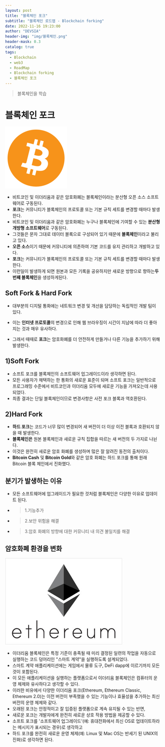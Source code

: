 ```yaml
---
layout: post
title: "블록체인 포크"
subtitle: "블록체인 로드맵 - Blockchain forking"
date: 2022-11-16 19:23:00
author: "DEVSIA"
header-img: "img/블록체인.png"
header-mask: 0.3
catalog: true
tags:
  - Blockchain
  - web3
  - RoadMap
  - Blockchain forking
  - 블록체인 포크
---
```


> 블록체인을 학습

# 블록체인 포크

![비트코인](/img/%EB%B9%84%ED%8A%B8%EC%BD%94%EC%9D%B8.png)

- 비트코인 및 이더리움과 같은 암호화폐는 블록체인이라는 분산형 오픈 소스 소프트웨어로 구동된다.
- **포크**는 커뮤니티가 블록체인의 프로토콜 또는 기본 규칙 세트를 변경할 때마다 발생한다.
- 비트코인 및 이더리움과 같은 암호화폐는 누구나 블록체인에 기여할 수 있는 **분산형 개방형 소프트웨어**로 구동된다.
- 그것들은 문자 그대로 데이터 블록으로 구성되어 있기 때문에 **블록체인**이라고 불리고 있다.
- **오픈 소스**이기 때문에 커뮤니티에 의존하여 기본 코드를 유지 관리하고 개발하고 있다.
- **포크**는 커뮤니티가 블록체인의 프로토콜 또는 기본 규칙 세트를 변경할 때마다 발생한다.
- 이런일이 발생하게 되면 원본과 모든 기록을 공유하지만 새로운 방향으로 향하는**두번쨰 블록체인**을 생성하게된다.

## Soft Fork & Hard Fork

- 대부분의 디지털 통화에는 네트워크 변경 및 개선을 담당하는 독립적인 개발 팀이 있다.

- 이는 **인터넷 프로토콜**의 변경으로 인해 웹 브라우징이 시간이 지남에 따라 더 좋아지는 것과 매우 유사하다.

- 그래서 때때로 **포크**는 암호화폐를 더 안전하게 만들거나 다른 기능을 추가하기 위해 발생한다.

## 1)Soft Fork

- 소프트 포크를 블록체인의 소프트웨어 업그레이드이라 생각하면 된다.
- 모든 사용자가 채택하는 한 통화의 새로운 표준이 되며 소프트 포크는 일반적으로 프로그래밍 수준에서 비트코인과 이더리움 모두에 새로운 기능을 가져오는데 사용되었다.
- 최종 결과는 단일 블록체인이므로 변경사항은 사전 포크 블록과 역호환된다.

## 2)Hard Fork

- **하드 포크**는 코드가 너무 많이 변경되어 새 버전이 더 이상 이전 블록과 호환되지 않을 때 발생한다.
- **블록체인은** 원본 블록체인과 새로운 규칙 집합을 따르는 새 버전의 두 가지로 나뉜다.
- 이것은 완전히 새로운 암호 화폐를 생성하며 많은 잘 알려진 동전의 출처이다.
- **Bitcoin Cash** 및 **Bitcoin Gold**와 같은 암호 화폐는 하드 포크를 통해 원래 Bitcoin 블록 체인에서 진화했다.

## 분기가 발생하는 이유

- 모든 소프트웨어에 업그레이드가 필요한 것처럼 블록체인은 다양한 이유로 업데이트 된다.
- > 1.기능추가
- > 2.보안 위험을 해결
- > 3.암호 화폐의 방향에 대한 커뮤니티 내 의견 불일치를 해결

## 암호화폐 환경을 변화

![이더리움](/img/%EC%9D%B4%EB%8D%94%EB%A6%AC%EC%9B%80.jpeg)

- 이더리움 블록체인은 특정 기준이 충족될 때 미리 결정된 일련의 작업을 자동으로 실행하는 코드 덩어리인 "스마트 계약"을 실행하도록 설계되었다.
- 스마트 계약 애플리케이션에는 게임에서 물류 도구, DeFi dapp에 이르기까지 모든 것이 포함된다.
- 이 모든 애플리케이션을 실행하는 플랫폼으로서 이더리움 블록체인은 컴퓨터의 운영 체제와 유사하다고 생각할 수 있다.
- 이러한 비유에서 다양한 이더리움 포크(Ethereum, Ethereum Classic, Ethereum 2.0)는 이전 버전이 부족했을 수 있는 기능이나 효율성을 추가하는 최신 버전의 운영 체제와 같다.
- 오래된 포크는 안정적이고 잘 입증된 플랫폼으로 계속 유지될 수 있는 반면,
- 새로운 포크는 개발자에게 완전히 새로운 상호 작용 방법을 제공할 수 있다.
- 소프트 포크를 '소프트웨어 업그레이드'(예: 휴대전화에서 최신 OS로 업데이트하라는 메시지가 표시되는 경우)로 생각하고
- 하드 포크를 완전히 새로운 운영 체제(예: Linux 및 Mac OS는 반세기 된 UNIX의 진화)로 생각하면 된다.

